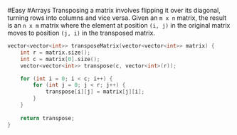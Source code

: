 #Easy #Arrays 
Transposing a matrix involves flipping it over its diagonal, turning rows into columns and vice versa. Given an `m x n` matrix, the result is an `n x m` matrix where the element at position `(i, j)` in the original matrix moves to position `(j, i)` in the transposed matrix.
```cpp
vector<vector<int>> transposeMatrix(vector<vector<int>> matrix) {
    int r = matrix.size();
    int c = matrix[0].size();
    vector<vector<int>> transpose(c, vector<int>(r));

    for (int i = 0; i < c; i++) {
        for (int j = 0; j < r; j++) {
            transpose[i][j] = matrix[j][i];
        }
    }
    
    return transpose;
}
```
